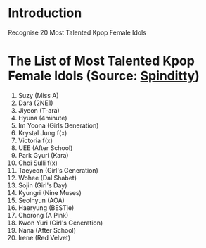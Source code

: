 # Introduction
Recognise 20 Most Talented Kpop Female Idols

# The List of Most Talented Kpop Female Idols (Source: [Spinditty](https://spinditty.com/genres/The-10-Most-Beautiful-KPOP-Female-Idols))
1. Suzy (Miss A)
2. Dara (2NE1)
3. Jiyeon (T-ara)
4. Hyuna (4minute)
5. Im Yoona (Girls Generation)
6. Krystal Jung f(x)
7. Victoria f(x)
8. UEE (After School)
9. Park Gyuri (Kara)
10. Choi Sulli f(x)
11. Taeyeon (Girl's Generation)
12. Wohee (Dal Shabet)
13. Sojin (Girl's Day)
14. Kyungri (Nine Muses)
15. Seolhyun (AOA)
16. Haeryung (BESTie)
17. Chorong (A Pink)
18. Kwon Yuri (Girl's Generation)
19. Nana (After School)
20. Irene (Red Velvet)